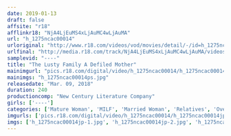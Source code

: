 ```yaml
---
date: 2019-01-13
draft: false
affsite: "r18"
afflinkr18: "NjA4LjEuMS4xLjAuMC4wLjAuMA"
url: "h_1275ncac00014"
urloriginal: "http://www.r18.com/videos/vod/movies/detail/-/id=h_1275ncac00014"
urlfinal: "http://media.r18.com/track/NjA4LjEuMS4xLjAuMC4wLjAuMA/videos/vod/movies/detail/-/id=h_1275ncac00014"
samplevid: "----"
title: "The Lusty Family A Defiled Mother"
mainimgurl: "pics.r18.com/digital/video/h_1275ncac00014/h_1275ncac00014ps.jpg"
mainimgs: "h_1275ncac00014ps.jpg"
releasedate: "Mar. 09, 2018"
duration: 240
productioncomp: "New Century Literature Company"
girls: ['----']
categories: ['Mature Woman', 'MILF', 'Married Woman', 'Relatives', 'Over 4 Hours']
imgurls: ['pics.r18.com/digital/video/h_1275ncac00014/h_1275ncac00014jp-1.jpg', 'pics.r18.com/digital/video/h_1275ncac00014/h_1275ncac00014jp-2.jpg', 'pics.r18.com/digital/video/h_1275ncac00014/h_1275ncac00014jp-3.jpg', 'pics.r18.com/digital/video/h_1275ncac00014/h_1275ncac00014jp-4.jpg', 'pics.r18.com/digital/video/h_1275ncac00014/h_1275ncac00014jp-5.jpg', 'pics.r18.com/digital/video/h_1275ncac00014/h_1275ncac00014jp-6.jpg', 'pics.r18.com/digital/video/h_1275ncac00014/h_1275ncac00014jp-7.jpg', 'pics.r18.com/digital/video/h_1275ncac00014/h_1275ncac00014jp-8.jpg', 'pics.r18.com/digital/video/h_1275ncac00014/h_1275ncac00014jp-9.jpg', 'pics.r18.com/digital/video/h_1275ncac00014/h_1275ncac00014jp-10.jpg', 'pics.r18.com/digital/video/h_1275ncac00014/h_1275ncac00014jp-11.jpg', 'pics.r18.com/digital/video/h_1275ncac00014/h_1275ncac00014jp-12.jpg', 'pics.r18.com/digital/video/h_1275ncac00014/h_1275ncac00014jp-13.jpg', 'pics.r18.com/digital/video/h_1275ncac00014/h_1275ncac00014jp-14.jpg', 'pics.r18.com/digital/video/h_1275ncac00014/h_1275ncac00014jp-15.jpg', 'pics.r18.com/digital/video/h_1275ncac00014/h_1275ncac00014jp-16.jpg', 'pics.r18.com/digital/video/h_1275ncac00014/h_1275ncac00014jp-17.jpg', 'pics.r18.com/digital/video/h_1275ncac00014/h_1275ncac00014jp-18.jpg', 'pics.r18.com/digital/video/h_1275ncac00014/h_1275ncac00014jp-19.jpg', 'pics.r18.com/digital/video/h_1275ncac00014/h_1275ncac00014jp-20.jpg']
imgs: ['h_1275ncac00014jp-1.jpg', 'h_1275ncac00014jp-2.jpg', 'h_1275ncac00014jp-3.jpg', 'h_1275ncac00014jp-4.jpg', 'h_1275ncac00014jp-5.jpg', 'h_1275ncac00014jp-6.jpg', 'h_1275ncac00014jp-7.jpg', 'h_1275ncac00014jp-8.jpg', 'h_1275ncac00014jp-9.jpg', 'h_1275ncac00014jp-10.jpg', 'h_1275ncac00014jp-11.jpg', 'h_1275ncac00014jp-12.jpg', 'h_1275ncac00014jp-13.jpg', 'h_1275ncac00014jp-14.jpg', 'h_1275ncac00014jp-15.jpg', 'h_1275ncac00014jp-16.jpg', 'h_1275ncac00014jp-17.jpg', 'h_1275ncac00014jp-18.jpg', 'h_1275ncac00014jp-19.jpg', 'h_1275ncac00014jp-20.jpg']
---
```

